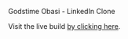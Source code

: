 Godstime Obasi - LinkedIn Clone


Visit the live build [by clicking here](https://linkedin-clone-gt.web.app).